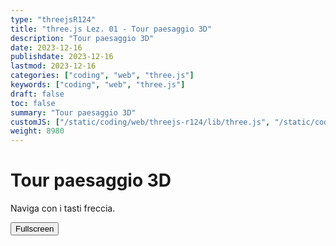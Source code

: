 ```yaml
---
type: "threejsR124"
title: "three.js Lez. 01 - Tour paesaggio 3D"
description: "Tour paesaggio 3D"
date: 2023-12-16
publishdate: 2023-12-16
lastmod: 2023-12-16
categories: ["coding", "web", "three.js"]
keywords: ["coding", "web", "three.js"]
draft: false
toc: false
summary: "Tour paesaggio 3D"
customJS: ["/static/coding/web/threejs-r124/lib/three.js", "/static/coding/web/threejs-r124/lib/GLTFLoader.js", "/static/coding/web/threejs-r124/tourPaesaggio3D.js"]
weight: 8980
---
```


# Tour paesaggio 3D

<style>
  .absolute {
    position: absolute;
    top: 20px;
  }
</style>

Naviga con i tasti freccia.

<canvas id="canvas" style="width: 100%; height: 100%;"></canvas>

<button id="fullscreen">Fullscreen</button>

